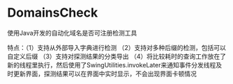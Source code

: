 # DomainsCheck
使用Java开发的自动化域名是否可注册检测工具

特点：（1）支持从外部导入字典进行检测
（2）支持对多种后缀的检测，包括可以自定义后缀
（3）支持对探测结果的分类导出
（4）将比较耗时的查询工作放在了新的线程里执行，然后使用了SwingUtilities.invokeLater来通知事件分发线程及时更新界面，探测结果可以在界面中实时显示，不会出现界面卡顿情况
